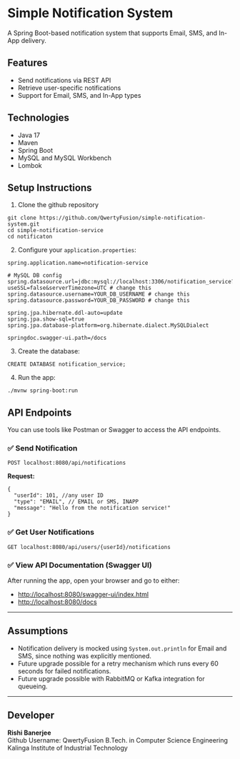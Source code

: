 # Simple Notification System

A Spring Boot-based notification system that supports Email, SMS, and In-App delivery.

## Features

- Send notifications via REST API  
- Retrieve user-specific notifications  
- Support for Email, SMS, and In-App types  

## Technologies

- Java 17
- Maven 
- Spring Boot  
- MySQL and MySQL Workbench
- Lombok  

## Setup Instructions

1. Clone the github repository

```
git clone https://github.com/QwertyFusion/simple-notification-system.git
cd simple-notification-service
cd notificaton
```

2. Configure your `application.properties`:

```
spring.application.name=notification-service

# MySQL DB config
spring.datasource.url=jdbc:mysql://localhost:3306/notification_service?useSSL=false&serverTimezone=UTC # change this
spring.datasource.username=YOUR_DB_USERNAME # change this
spring.datasource.password=YOUR_DB_PASSWORD # change this

spring.jpa.hibernate.ddl-auto=update
spring.jpa.show-sql=true
spring.jpa.database-platform=org.hibernate.dialect.MySQLDialect

springdoc.swagger-ui.path=/docs
```

3. Create the database:
```
CREATE DATABASE notification_service;
```

4. Run the app:

```
./mvnw spring-boot:run
```

## API Endpoints
You can use tools like Postman or Swagger to access the API endpoints.

### ✅ Send Notification  
`POST localhost:8080/api/notifications`

**Request:**
```
{
  "userId": 101, //any user ID
  "type": "EMAIL", // EMAIL or SMS, INAPP
  "message": "Hello from the notification service!"
}
```

### ✅ Get User Notifications  
`GET localhost:8080/api/users/{userId}/notifications`

### ✅ View API Documentation (Swagger UI)
After running the app, open your browser and go to either:

- [http://localhost:8080/swagger-ui/index.html](http://localhost:8080/swagger-ui/index.html)  
- [http://localhost:8080/docs](http://localhost:8080/docs)

---

## Assumptions

- Notification delivery is mocked using `System.out.println` for Email and SMS, since nothing was explicitly mentioned.
- Future upgrade possible for a retry mechanism which runs every 60 seconds for failed notifications.
- Future upgrade possible with RabbitMQ or Kafka integration for queueing.

---

## Developer

**Rishi Banerjee**  
Github Username: QwertyFusion
B.Tech. in Computer Science Engineering  
Kalinga Institute of Industrial Technology
